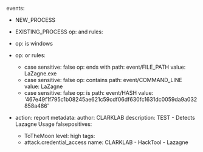 events:
  - NEW_PROCESS
  - EXISTING_PROCESS
op: and
rules:
  - op: is windows
  - op: or
    rules:
    - case sensitive: false
      op: ends with
      path: event/FILE_PATH
      value: LaZagne.exe
    - case sensitive: false
      op: contains
      path: event/COMMAND_LINE
      value: LaZagne
    - case sensitive: false
      op: is
      path: event/HASH
      value: '467e49f1f795c1b08245ae621c59cdf06df630fc1631dc0059da9a032858a486'
  
- action: report
  metadata:
    author:  CLARKLAB
    description: TEST - Detects Lazagne Usage
    falsepositives:
    - ToTheMoon
    level: high
    tags:
    - attack.credential_access
  name: CLARKLAB - HackTool - Lazagne
